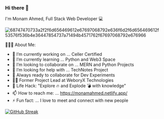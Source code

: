 ### Hi there 👋

I'm Monam Ahmed, Full Stack Web Developer 💻    


![68747470733a2f2f6d656469612e67697068792e636f6d2f6d656469612f53576f536b4e36447854737a71494b4571762f67697068792e676966](https://github.com/Monam-Ahmed/Monam-Ahmed/assets/82207955/3493c14e-92e3-4386-a12a-9ddb36bb0375)

👨🏻‍💻 About Me:
- 🔭 I’m currently working on ... Celler Certified
- 🌱 I’m currently learning ... Python and Web3 Space
- 👯 I’m looking to collaborate on ... MERN and Python Projects 
- 🤔 I’m looking for help with ...  TechNotes Project
- 🚀 Always ready to collaborate for Dev Experiments
- 👨‍💻 Former Project Lead at WeboryX Technologies
- 🎯 Life Hack: "Explore 🔥 and Explode 💣 with knowledge"
- 📫 How to reach me: ... https://monamahmed.netlify.app/
- ⚡ Fun fact: ... I love to meet and connect with new people
<!--

[![Monam's GitHub stats](https://github-readme-stats.vercel.app/api?username=Monam-Ahmed&show_icons=true&theme=radica)]
-->




[![GitHub Streak](https://streak-stats.demolab.com?user=Monam-Ahmed&theme=dark&exclude_days=Sun%2CSat&card_width=550)](https://git.io/streak-stats)

